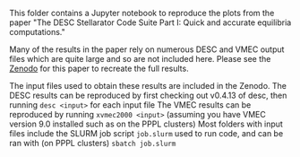 This folder contains a Jupyter notebook to reproduce the plots from the paper "The DESC Stellarator Code Suite Part I: Quick and accurate equilibria computations." 

Many of the results in the paper rely on numerous DESC and VMEC output files which are quite large and so are not included here. Please see the [Zenodo](https://doi.org/10.5281/zenodo.6539680) for this paper to recreate the full results.

The input files used to obtain these results are included in the Zenodo. 
The DESC results can be reproduced by first checking out v0.4.13 of desc, then running `desc <input>` for each input file 
The VMEC results can be reproduced by running `xvmec2000 <input>` (assuming you have VMEC version 9.0 installed such as on the PPPL clusters)
Most folders with input files include the SLURM job script `job.slurm` used to run code, and can be ran with (on PPPL clusters) `sbatch job.slurm` 